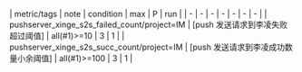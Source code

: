 | metric/tags | note | condition | max | P | run | 
| - | - | - | - | - | - | - |
| pushserver_xinge_s2s_failed_count/project=IM | [push 发送请求到李凌失败超过阈值] | all(#1)>=10 | 3 | 1 |
| pushserver_xinge_s2s_succ_count/project=IM | [push 发送请求到李凌成功数量小余阈值] | all(#1)>=100 | 3 | 1 |

